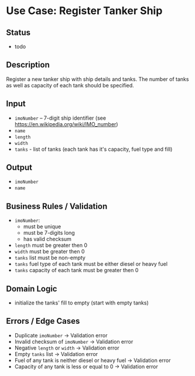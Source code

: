 # Use Case: Register Tanker Ship

## Status

- todo

## Description
Register a new tanker ship with ship details and tanks. The number of tanks as well as capacity of each tank should be specified.

## Input

- `imoNumber` – 7-digit ship identifier (see https://en.wikipedia.org/wiki/IMO_number)
- `name`
- `length`
- `width`
- `tanks` - list of tanks (each tank has it's capacity, fuel type and fill)

## Output
- `imoNumber`
- `name`

## Business Rules / Validation

- `imoNumber`:
    - must be unique
    - must be 7-digits long
    - has valid checksum
- `length` must be greater then 0
- `width` must be greater then 0
- `tanks` list must be non-empty
- `tanks` fuel type of each tank must be either diesel or heavy fuel
- `tanks` capacity of each tank must be greater then 0

## Domain Logic

- initialize the tanks' fill to empty (start with empty tanks)

## Errors / Edge Cases

- Duplicate `imoNumber` -> Validation error
- Invalid checksum of `imoNumber` → Validation error
- Negative `length` or `width` → Validation error
- Empty `tanks` list -> Validation error
- Fuel of any tank is neither diesel or heavy fuel -> Validation error
- Capacity of any tank is less or equal to 0 -> Validation error
